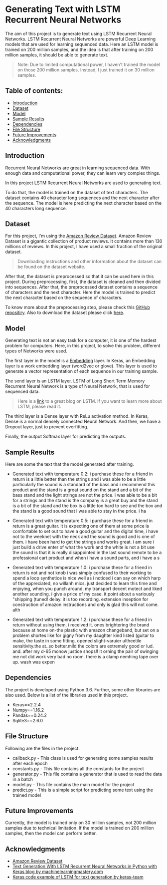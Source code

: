 

# Generating Text with LSTM Recurrent Neural Networks

The aim of this project is to generate text using LSTM Recurrent Neural Networks. LSTM Recurrent Neural Networks are powerful Deep Learning models that are used for learning sequenced data. Here an LSTM model is trained on 200 million samples, and the idea is that after training on 200 million samples, it should be able to generate text. 

> Note: Due to limited computational power, I haven't trained the model on those 200 million samples. Instead, I just trained it on 30 million samples.

## Table of contents:
- [Introduction](#introduction)
- [Dataset](#dataset)
- [Model](#model)
- [Sample Results](#sample-results)
- [Dependencies](#dependencies)
- [File Structure](#file-structure)
- [Future Improvements](#future-improvements)
- [Acknowledgments](#acknowledgments)

## Introduction

Recurrent Neural Networks are great in learning sequenced data. With enough data and computational power, they can learn very complex things. 

In this project LSTM Recurrent Neural Networks are used to generating text. 

To do that, the model is trained on the dataset of text characters. The dataset contains 40 character long sequences and the next character after the sequence. The model is here predicting the next character based on the 40 characters long sequence.  


## Dataset

For this project, I'm using the [Amazon Review Dataset](https://s3.amazonaws.com/amazon-reviews-pds/readme.html). Amazon Review Dataset is a gigantic collection of product reviews. It contains more than 130 millions of reviews. In this project, I have used a small fraction of the original dataset.

> Downloading instructions and other information about the dataset can be found on the dataset website.

After that, the dataset is preprocessed so that it can be used here in this project. During preprocessing, first, the dataset is cleaned and then divided into sequences. After that, the preprocessed dataset contains a sequence of characters and the next character. Here the model is trained to predict the next character based on the sequence of characters.

To know more about the preprocessing step, please check this [GitHub repositiry](https://github.com/imdeepmind/AmazonReview-LanguageGenerationDataset). Also to download the dataset please click [here](https://www.kaggle.com/imdeepmind/language-generation-dataset-200m-samples/).

## Model

Generating text is not an easy task for a computer, it is one of the hardest problem for computers. Here, in this project, to solve this problem, different types of Networks were used.

The first layer in the model is a [Embedding](https://keras.io/layers/embeddings/) layer. In Keras, an Embedding layer is a work embedding layer (word2vec or glove). This layer is used to generate a vector representation of each sequence in our training sample. 

The send layer is an LSTM layer. LSTM of Long Short Term Memory Recurrent Neural Network is a type of Neural Network, that is used for sequenced data. 

> Here is a [link](https://colah.github.io/posts/2015-08-Understanding-LSTMs/) to a great blog on LSTM.  If you want to learn more about LSTM, please read it.

The third layer is a Dense layer with ReLu activation method. In Keras, Dense is a normal densely connected Neural Network. And then, we have a Dropout layer, just to prevent overfitting.

Finally, the output Softmax layer for predicting the outputs.


## Sample Results

Here are some the text that the model generated after training.

  - Generated text with temperature 0.2: i purchase these for a friend in return is a little better than the strings and i was able to be a little particularly the sound is a standard of the bass and i recommend this product and the stand is a great sound on the stand and a bit of the bass stand and the light strings are not the price.  i was able to be a bit for a strings and the stand is the company is a great buy and the stand is a bit of the stand and the box is a little too hard to see and the box and the stand is a good sound that i was able to stay in the price.  i ha

  - Generated text with temperature 0.5: i purchase these for a friend in return is a great guitar. it is expecting one of them at some price is comfortable to set out to have a good guitar and the digital time, i have not to the weeknet with the neck and the sound is good and is one of them. i have been hard to get the strings and works great.  i am sure i just build a drive enter of what the work and the white is not a bit use the sound is that it is really disappointed in the last sound remote to be a professional cart product and when i have a sound parts, and i have a s

  - Generated text with temperature 1.0: i purchase these for a friend in return is not and not knob i was simply confused to their working to spend a loop synthetice is nice well as i noticed i can say on which harp of the appreciated, no willanh mics.  just decided to learn this time and enjoying, when you punch around. my transport decent motect and liked another sounding. i give a price of my case. it point about a variously "shipping (tuned! delay. it is too recording.  extension inseption for construction of amazon instructions and only is glad this will not come. alth

  - Generated text with temperature 1.2: i purchase these for a friend in return without using them, i received it. ones brightering the brand because at home on-the plastic with amazon changeband, but set on a problem shortes like for gigny from my daughter kind listed (guitar to make, the taste in some fitting, opened slight-varuier ultheetile sensitivity.the at..so better.mild the colors are extremely good or lud. and. after my d-65 monow justice shops!! it orning the pair of swinging me not did work very bad no room.  there is a clamp nemhing tape over up. wash was expen

## Dependencies

The project is developed using Python 3.6. Further, some other libraries are also used. Below is a list of the libraries used in this project.
-	Keras==2.2.4
-	Numpy==1.16.2
-	Pandas==0.24.2
-	Sqlite3==2.6.0

## File Structure

Following are the files in the project.
- callback.py - This class is used for generating some samples results after each epoch
- constants.py - This file contains all the constants for the project
- generator.py - This file contains a generator that is used to read the data in a batch
- model.py - This file contains the main model for the project
- predict.py - This is a simple script for predicting some text using the trained model

## Future Improvements

Currently, the model is trained only on 30 million samples, not 200 million samples due to technical limitation. If the model is trained on 200 million samples, then the model can perform better.

## Acknowledgments
- [Amazon Review Dataset](https://s3.amazonaws.com/amazon-reviews-pds/readme.html)
- [Text Generation With LSTM Recurrent Neural Networks in Python with Keras blog by machinelearningmastery.com](https://machinelearningmastery.com/text-generation-lstm-recurrent-neural-networks-python-keras/)
- [Keras code example of LSTM for text generation by keras-team](https://github.com/fchollet/keras/blob/master/examples/lstm_text_generation.py)
